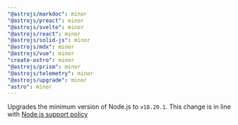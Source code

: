 ```yaml
---
"@astrojs/markdoc": minor
"@astrojs/preact": minor
"@astrojs/svelte": minor
"@astrojs/react": minor
"@astrojs/solid-js": minor
"@astrojs/mdx": minor
"@astrojs/vue": minor
"create-astro": minor
"@astrojs/prism": minor
"@astrojs/telemetry": minor
"@astrojs/upgrade": minor
"astro": minor
---
```


Upgrades the minimum version of Node.js to `v18.20.1`. This change is in line with [Node.js support policy](https://docs.astro.build/en/upgrade-astro/#support)

